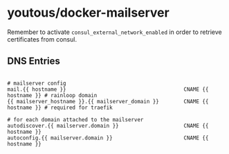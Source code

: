 # youtous/docker-mailserver

Remember to activate `consul_external_network_enabled` in order to retrieve certificates from consul.

## DNS Entries

```text

# mailserver config
mail.{{ hostname }}                                      CNAME {{ hostname }} # rainloop domain
{{ mailserver_hostname }}.{{ mailserver_domain }}        CNAME {{ hostname }} # required for traefik

# for each domain attached to the mailserver
autodiscover.{{ mailserver.domain }}                     CNAME {{ hostname }}
autoconfig.{{ mailserver.domain }}                       CNAME {{ hostname }}


```